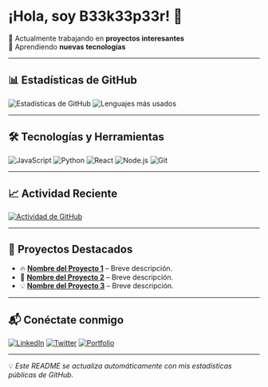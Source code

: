 # ¡Hola, soy B33k33p33r! 👋

🔭 Actualmente trabajando en **proyectos interesantes**  
🌱 Aprendiendo **nuevas tecnologías**   

---

## 📊 Estadísticas de GitHub

![Estadísticas de GitHub](https://github-readme-stats.vercel.app/api?username=b33k33p33r&show_icons=true&theme=radical)
![Lenguajes más usados](https://github-readme-stats.vercel.app/api/top-langs/?username=b33k33p33r&layout=compact&theme=radical)

---

## 🛠️ Tecnologías y Herramientas

![JavaScript](https://img.shields.io/badge/-JavaScript-F7DF1E?style=flat&logo=javascript&logoColor=black)
![Python](https://img.shields.io/badge/-Python-3776AB?style=flat&logo=python&logoColor=white)
![React](https://img.shields.io/badge/-React-61DAFB?style=flat&logo=react&logoColor=black)
![Node.js](https://img.shields.io/badge/-Node.js-339933?style=flat&logo=node.js&logoColor=white)
![Git](https://img.shields.io/badge/-Git-F05032?style=flat&logo=git&logoColor=white)

---

## 📈 Actividad Reciente

[![Actividad de GitHub](https://github-readme-activity-graph.vercel.app/graph?username=tu-usuario&theme=react-dark)](https://github.com/tu-usuario)

---

## 🌟 Proyectos Destacados

- 🔥 **[Nombre del Proyecto 1](https://github.com/tu-usuario/proyecto1)** – Breve descripción.
- 🚀 **[Nombre del Proyecto 2](https://github.com/tu-usuario/proyecto2)** – Breve descripción.
- 💡 **[Nombre del Proyecto 3](https://github.com/tu-usuario/proyecto3)** – Breve descripción.

---

## 📬 Conéctate conmigo

[![LinkedIn](https://img.shields.io/badge/LinkedIn-0077B5?style=for-the-badge&logo=linkedin&logoColor=white)](https://www.linkedin.com/in/tu-perfil)
[![Twitter](https://img.shields.io/badge/Twitter-1DA1F2?style=for-the-badge&logo=twitter&logoColor=white)](https://x.com/b33k33p33r)
[![Portfolio](https://img.shields.io/badge/Portfolio-000000?style=for-the-badge&logo=firefox&logoColor=white)](https://tuweb.com)

---

💡 *Este README se actualiza automáticamente con mis estadísticas públicas de GitHub.*
